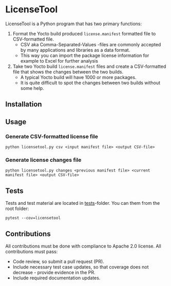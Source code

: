 # LicenseTool

LicenseTool is a Python program that has two primary functions:

1. Format the Yocto build produced `license.manifest` formatted file to CSV-formatted file.
    - CSV aka Comma-Separated-Values -files are commonly accepted by many applications and libraries as a data format.
    - This way you can import the package license information for example to Excel for further analysis
1. Take two Yocto build `license.manifest` files and create a CSV-formatted file that shows the changes between the two builds.
    - A typical Yocto build will have 1000 or more packages.
    - It is quite difficult to spot the changes between two builds without some help.

## Installation


## Usage

### Generate CSV-formatted license file

`python licensetool.py csv <input manifest file> <output CSV-file>`

### Generate license changes file

`python licensetool.py changes <previous manifest file> <current manifest file> <output CSV-file>`


## Tests

Tests and test material are located in [tests](tests)-folder.
You can them from the root folder:

```
pytest --cov=licensetool
```

## Contributions

All contributions must be done with compliance to Apache 2.0 license.
All contributions must pass:
- Code review, so submit a pull request (PR).
- Include necessary test case updates, so that coverage does not decrease - provide evidence in the PR.
- Include required documentation updates.
